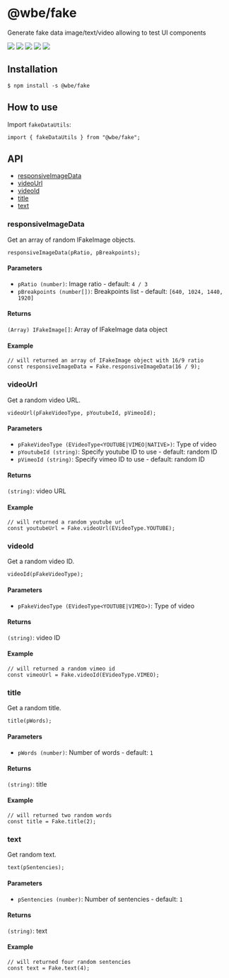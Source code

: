 # @wbe/fake

Generate fake data image/text/video allowing to test UI components

![](https://img.shields.io/npm/v/@wbe/fake/latest.svg)
![](https://img.shields.io/bundlephobia/minzip/@wbe/fake.svg)
![](https://img.shields.io/david/willybrauner/libraries.svg?path=packages%2Futils%2Ffake)
![](https://img.shields.io/npm/dt/@wbe/fake.svg)
![](https://img.shields.io/npm/l/@wbe/fake.svg)

## Installation

```shell script
$ npm install -s @wbe/fake
```

## How to use

Import `fakeDataUtils`:

```tsx
import { fakeDataUtils } from "@wbe/fake";
```

## API

- [responsiveImageData](#responsiveImageData)
- [videoUrl](#videoUrl)
- [videoId](#videoId)
- [title](#title)
- [text](#text)

### <a name="responsiveImageData"></a>responsiveImageData

Get an array of random IFakeImage objects.

```tsx
responsiveImageData(pRatio, pBreakpoints);
```

#### Parameters

- `pRatio (number)`: Image ratio - default: `4 / 3`
- `pBreakpoints (number[])`: Breakpoints list - default: `[640, 1024, 1440, 1920]`

#### Returns

`(Array) IFakeImage[]`: Array of IFakeImage data object

#### Example

```tsx
// will returned an array of IFakeImage object with 16/9 ratio
const responsiveImageData = Fake.responsiveImageData(16 / 9);
```

### <a name="videoUrl"></a>videoUrl

Get a random video URL.

```tsx
videoUrl(pFakeVideoType, pYoutubeId, pVimeoId);
```

#### Parameters

- `pFakeVideoType (EVideoType<YOUTUBE|VIMEO|NATIVE>)`: Type of video
- `pYoutubeId (string)`: Specify youtube ID to use - default: random ID
- `pVimeoId (string)`: Specify vimeo ID to use - default: random ID

#### Returns

`(string)`: video URL

#### Example

```tsx
// will returned a random youtube url
const youtubeUrl = Fake.videoUrl(EVideoType.YOUTUBE);
```

### <a name="videoId"></a>videoId

Get a random video ID.

```tsx
videoId(pFakeVideoType);
```

#### Parameters

- `pFakeVideoType (EVideoType<YOUTUBE|VIMEO>)`: Type of video

#### Returns

`(string)`: video ID

#### Example

```tsx
// will returned a random vimeo id
const vimeoUrl = Fake.videoId(EVideoType.VIMEO);
```

### <a name="title"></a>title

Get a random title.

```tsx
title(pWords);
```

#### Parameters

- `pWords (number)`: Number of words - default: `1`

#### Returns

`(string)`: title

#### Example

```tsx
// will returned two random words
const title = Fake.title(2);
```

### <a name="text"></a>text

Get random text.

```tsx
text(pSentencies);
```

#### Parameters

- `pSentencies (number)`: Number of sentencies - default: `1`

#### Returns

`(string)`: text

#### Example

```tsx
// will returned four random sentencies
const text = Fake.text(4);
```
